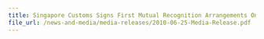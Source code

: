 ```yaml
---
title: Singapore Customs Signs First Mutual Recognition Arrangements On Supply Chain Security With Canadian And Korean Customs Authorities
file_url: /news-and-media/media-releases/2010-06-25-Media-Release.pdf
---
```

